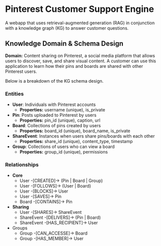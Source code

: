 # Pinterest Customer Support Engine
A webapp that uses retrieval-augmented generation (RAG) in conjunction with a knowledge graph (KG) to answer customer questions.

## Knowledge Domain & Schema Design
**Domain:** Content sharing on Pinterest, a social media platform that allows users to discover, save, and share visual content. A customer can use this application to learn how their pins and boards are shared with other Pinterest users.

Below is a breakdown of the KG schema design.

### Entities
- **User**: Individuals with Pinterest accounts
    - **Properties:** username (unique), is_private
- **Pin**: Posts uploaded to Pinterest by users
    - **Properties:** pin_id (unique), caption, url
- **Board**: Collections of pins created by users
    - **Properties:** board_id (unique), board_name, is_private
- **ShareEvent**: Instances when users share pins/boards with each other
    - **Properties:** share_id (unique), content_type, timestamp
- **Group**: Collections of users who can view a board
    - **Properties:** group_id (unique), permissions

### Relationships
- **Core**
    - User -[CREATED]-> (Pin | Board | Group)
    - User -[FOLLOWS]-> (User | Board)
    - User -[BLOCKS]-> User
    - User -[SAVES]-> Pin
    - Board -[CONTAINS]-> Pin
- **Sharing**
    - User -[SHARES]-> ShareEvent
    - ShareEvent -[DELIVERS]-> (Pin | Board)
    - ShareEvent -[HAS_RECIPIENT]-> User
- Groups
    - Group -[CAN_ACCESSE]-> Board
    - Group -[HAS_MEMBER]-> User
